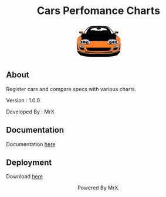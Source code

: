 <div align="center"><h1>Cars Perfomance Charts</h1></div>

<p align="center">
  <img src="icon.png">
</p>

<h2>About</h2>

<p>Register cars and compare specs with various charts.</p>
<p>Version : 1.0.0</p>
<p>Developed By : MrX</p>


<h2>Documentation</h2>

<p>Documentation <a href="#">here</a></p>


<h2>Deployment</h2>

<p>Download <a href="https://github.com/MrX456/Cars_Performance_Charts/raw/main/_Deployment/cars_perfomance_charts_install.msi">here</a></p>


<p align="center">Powered By MrX.</p>

